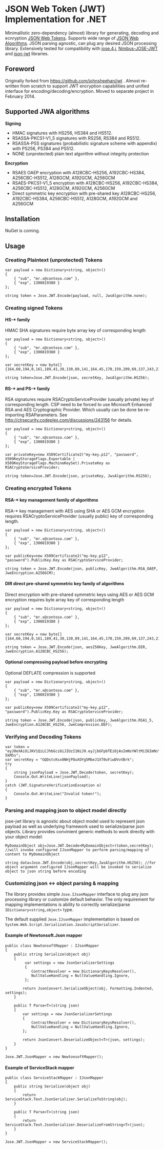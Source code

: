 # JSON Web Token (JWT) Implementation for .NET

Minimallistic zero-dependency (almost) library for generating, decoding and ecnryption [JSON Web Tokens](http://tools.ietf.org/html/draft-jones-json-web-token-10). Supports wide range 
of [JSON Web Algorithms](http://tools.ietf.org/html/draft-ietf-jose-json-web-algorithms-23). JSON parsing agnostic, can plug any desired JSON processing library. 
Extensively tested for compatibility with [jose.4.j](https://bitbucket.org/b_c/jose4j/wiki/Home), [Nimbus-JOSE-JWT](https://bitbucket.org/nimbusds/nimbus-jose-jwt/wiki/Home) and [json-jwt](https://github.com/nov/json-jwt) libraries.

## Foreword
Originally forked from https://github.com/johnsheehan/jwt . Almost re-written from scratch to support JWT encryption capabilities and unified interface for encoding/decoding/encryption.
Moved to separate project in February 2014.

## Supported JWA algorithms

**Signing**
- HMAC signatures with HS256, HS384 and HS512.
- RSASSA-PKCS1-V1_5 signatures with RS256, RS384 and RS512.
- RSASSA-PSS signatures (probabilistic signature scheme with appendix) with PS256, PS384 and PS512.
- NONE (unprotected) plain text algorithm without integrity protection

**Encryption**
- RSAES OAEP encryption with A128CBC-HS256, A192CBC-HS384, A256CBC-HS512, A128GCM, A192GCM, A256GCM
- RSAES-PKCS1-V1_5 encryption with A128CBC-HS256, A192CBC-HS384, A256CBC-HS512, A128GCM, A192GCM, A256GCM
- Direct symmetric key encryption with pre-shared key A128CBC-HS256, A192CBC-HS384, A256CBC-HS512, A128GCM, A192GCM and A256GCM

## Installation
NuGet is coming. 

## Usage
### Creating Plaintext (unprotected) Tokens
	var payload = new Dictionary<string, object>() 
	{
	    { "sub", "mr.x@contoso.com" },
	    { "exp", 1300819380 }
	};

	string token = Jose.JWT.Encode(payload, null, JwsAlgorithm.none);

### Creating signed Tokens
#### HS-* family
HMAC SHA signatures require byte array key of corresponding length

    var payload = new Dictionary<string, object>() 
    {
        { "sub", "mr.x@contoso.com" },
        { "exp", 1300819380 }
    };
	
    var secretKey = new byte[]{164,60,194,0,161,189,41,38,130,89,141,164,45,170,159,209,69,137,243,216,191,131,47,250,32,107,231,117,37,158,225,234};

    string token=Jose.JWT.Encode(json, secretKey, JwsAlgorithm.HS256);

#### RS-* and PS-* family
RSA signatures require RSACryptoServiceProvider (usually private) key of corresponding length. CSP need to be forced to use Microsoft Enhanced RSA and AES Cryptographic Provider.
Which usually can be done be re-importing RSAParameters. See http://clrsecurity.codeplex.com/discussions/243156 for details.

    var payload = new Dictionary<string, object>() 
    {
        { "sub", "mr.x@contoso.com" },
        { "exp", 1300819380 }
    };
	
    var privateKey=new X509Certificate2("my-key.p12", "password", X509KeyStorageFlags.Exportable | X509KeyStorageFlags.MachineKeySet).PrivateKey as RSACryptoServiceProvider;

    string token=Jose.JWT.Encode(json, privateKey, JwsAlgorithm.RS256);


### Creating encrypted Tokens
#### RSA-* key management family of algorithms
RSA-* key management with AES using SHA or AES GCM encryption requires RSACryptoServiceProvider (usually public) key of corresponding length.

    var payload = new Dictionary<string, object>() 
    {
        { "sub", "mr.x@contoso.com" },
        { "exp", 1300819380 }
    };
	
    var publicKey=new X509Certificate2("my-key.p12", "password").PublicKey.Key as RSACryptoServiceProvider;

    string token = Jose.JWT.Encode(json, publicKey, JweAlgorithm.RSA_OAEP, JweEncryption.A256GCM);


#### DIR direct pre-shared symmetric key family of algorithms 
Direct encryption with pre-shared symmetric keys using AES or AES GCM encryption requires byte array key of corresponding length

    var payload = new Dictionary<string, object>() 
    {
        { "sub", "mr.x@contoso.com" },
        { "exp", 1300819380 }
    };
	
    var secretKey = new byte[]{164,60,194,0,161,189,41,38,130,89,141,164,45,170,159,209,69,137,243,216,191,131,47,250,32,107,231,117,37,158,225,234};

    string token = Jose.JWT.Encode(json, aes256Key, JweAlgorithm.DIR, JweEncryption.A128CBC_HS256);


#### Optional compressing payload before encrypting
Optional DEFLATE compression is supported

    var payload = new Dictionary<string, object>() 
    {
        { "sub", "mr.x@contoso.com" },
        { "exp", 1300819380 }
    };
	
    var publicKey=new X509Certificate2("my-key.p12", "password").PublicKey.Key as RSACryptoServiceProvider;

    string token = Jose.JWT.Encode(json, publicKey, JweAlgorithm.RSA1_5, JweEncryption.A128CBC_HS256, JweCompression.DEF);



### Verifying and Decoding Tokens

    var token = "eyJ0eXAiOiJKV1QiLCJhbGciOiJIUzI1NiJ9.eyJjbGFpbTEiOjAsImNsYWltMiI6ImNsYWltMi12YWx1ZSJ9.8pwBI_HtXqI3UgQHQ_rDRnSQRxFL1SR8fbQoS-5kM5s";
    var secretKey = "GQDstcKsx0NHjPOuXOYg5MbeJ1XT0uFiwDVvVBrk";
    try
    {
        string jsonPayload = Jose.JWT.Decode(token, secretKey);
        Console.Out.WriteLine(jsonPayload);
    }
    catch (JWT.SignatureVerificationException e)
    {
        Console.Out.WriteLine("Invalid token!");
    }

### Parsing and mapping json to object model directly
jose-jwt library is agnostic about object model used to represent json payload as well as underlying framework used to serialize/parse json objects. Library provides convinient generic methods to work directly with your object model:

    MyDomainObject obj=Jose.JWT.Decode<MyDomainObject>(token,secretKey); //will invoke configured IJsonMapper to perform parsing/mapping of content to MyDomainObject 

    string data=Jose.JWT.Encode(obj,secrectKey,JwsAlgorithm.HS256); //for object argument configured IJsonMapper will be invoked to serialize object to json string before encoding


### Customizing json <-> object parsing & mapping
The library provides simple `Jose.IJsonMapper` interface to plug any json processing library or customize default behavior. The only requirement for mapping implementations
is ability to correctly serialize/parse `IDictionary<string,object>` type.

The default supplied `Jose.IJsonMapper` implementation is based on `System.Web.Script.Serialization.JavaScriptSerializer`.

#### Example of Newtonsoft.Json mapper

    public class NewtonsoftMapper : IJsonMapper
    {
        public string Serialize(object obj)
        {
             var settings = new JsonSerializerSettings
             {
             	ContractResolver = new DictionaryKeysResolver(),
             	NullValueHandling = NullValueHandling.Ignore,                                                              
             };

            return JsonConvert.SerializeObject(obj, Formatting.Indented, settings);		
        }

        public T Parse<T>(string json)
        {
            var settings = new JsonSerializerSettings
            {
                ContractResolver = new DictionaryKeysResolver(),
                NullValueHandling = NullValueHandling.Ignore,
            };

            return JsonConvert.DeserializeObject<T>(json, settings);
        }
    }

    Jose.JWT.JsonMapper = new NewtonsoftMapper();

#### Example of ServiceStack mapper

    public class ServiceStackMapper : IJsonMapper
    {
        public string Serialize(object obj)
        {
            return ServiceStack.Text.JsonSerializer.SerializeToString(obj);
        }

        public T Parse<T>(string json)
        {
            return ServiceStack.Text.JsonSerializer.DeserializeFromString<T>(json);
        }
    }

    Jose.JWT.JsonMapper = new ServiceStackMapper();


